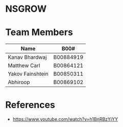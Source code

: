 # NSGROW

# Team Members

| Name             | B00#      |
|------------------|-----------|
| Kanav Bhardwaj   | B00884919 |
| Matthew Carl     | B00864121 |
| Yakov Fainshtein | B00850311 |
| Abhiroop         | B00869102 |

# References

- https://www.youtube.com/watch?v=h1BnRBzYjYY

